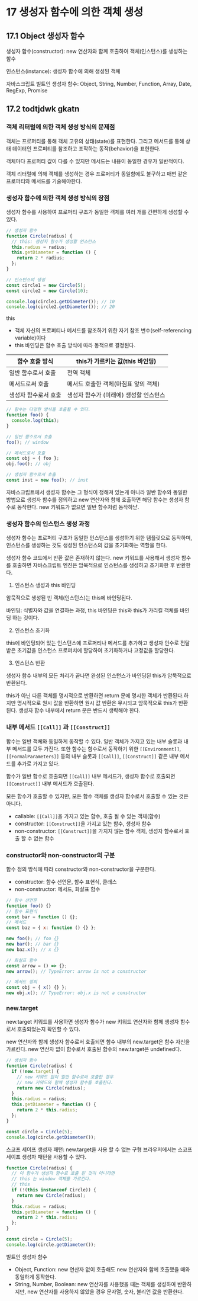 # 17 생성자 함수에 의한 객체 생성

## 17.1 Object 생성자 함수

생성자 함수(constructor): new 연산자와 함께 호출하여 객체(인스턴스)를 생성하는 함수

인스턴스(instance): 생성자 함수에 의해 생성된 객체

자바스크립트 빌트인 생성자 함수: Object, String, Number, Function, Array, Date, RegExp, Promise

## 17.2 todtjdwk gkatn

### 객체 리터럴에 의한 객체 생성 방식의 문제점

객체는 프로퍼티를 통해 객체 고유의 상태(state)를 표현한다. 그리고 메서드를 통해 상태 데이터인 프로퍼티를 참조하고 조작하는 동작(behavior)을 표현한다.

객체마다 프로퍼티 값이 다를 수 있지만 메서드는 내용이 동일한 경우가 일반적이다.

객체 리터럴에 의해 객체를 생성하는 경우 프로퍼티가 동일함에도 불구하고 매번 같은 프로퍼티와 메서드를 기술해야한다.

### 생성자 함수에 의한 객체 생성 방식의 장점

생성자 함수를 사용하여 프로퍼티 구조가 동일한 객체를 여러 개를 간편하게 생성할 수 있다.

```js
// 생성자 함수
function Circle(radius) {
  // this: 생성자 함수가 생성할 인스턴스
  this.radius = radius;
  this.getDiameter = function () {
    return 2 * radius;
  };
}

// 인스턴스의 생성
const circle1 = new Circle(5);
const circle2 = new Circle(10);

console.log(circle1.getDiameter()); // 10
console.log(circle2.getDiameter()); // 20
```

this

- 객체 자신의 프로퍼티나 메서드를 참조하기 위한 자기 참조 변수(self-referencing variable)이다
- this 바인딩은 함수 호출 방식에 따라 동적으로 결정된다.

| 함수 호출 방식       | this가 가르키는 값(this 바인딩)        |
| -------------------- | -------------------------------------- |
| 일반 함수로서 호출   | 전역 객체                              |
| 메서드로써 호출      | 메서드 호출한 객체(마침표 앞의 객체)   |
| 생성자 함수로서 호출 | 생성자 함수가 (미래에) 생성할 인스턴스 |

```js
// 함수는 다양한 방식을 호출될 수 있다.
function foo() {
  console.log(this);
}

// 일반 함수로서 호출
foo(); // window

// 메서드로서 호출
const obj = { foo };
obj.foo(); // obj

// 생성자 함수로서 호출
const inst = new foo(); // inst
```

자바스크립트에서 생성자 함수는 그 형식이 정해져 있는게 아니라 일반 함수와 동일한 방법으로 생성자 함수를 정의하고 new 연산자와 함께 호출하면 해당 함수는 생성자 함수로 동작한다. new 키워드가 없으면 일반 함수처럼 동작하낟.

### 생성자 함수의 인스턴스 생성 과정

생성자 함수는 프로퍼티 구조가 동일한 인스턴스를 생성하기 위한 템플릿으로 동작하며, 인스턴스를 생성하는 것도 생성된 인스턴스의 값을 초기화하는 역할을 한다.

생성자 함수 코드에서 반환 값은 존재하지 않는다. new 키워드를 사용해서 생성자 함수를 호출하면 자바스크립트 엔진은 암묵적으로 인스턴스를 생성하고 초기화한 후 반환한다.

1. 인스턴스 생성과 this 바인딩

암묵적으로 생성된 빈 객체(인스턴스)는 this에 바인딩된다.

바인딩: 식별자와 값을 연결하는 과정, this 바인딩은 this와 this가 가리킬 객체를 바인딩 하는 것이다.

2. 인스턴스 초기화

this에 바인딩되어 있는 인스턴스에 프로퍼티나 메서드를 추가하고 생성자 인수로 전달받은 초기값을 인스턴스 프로퍼치에 할당하여 초기화하거나 고정값을 할당한다.

3. 인스턴스 반환

생성자 함수 내부의 모든 처리가 끝나면 완성된 인스턴스가 바인딩된 this가 암묵적으로 반환된다.

this가 아닌 다른 객체를 명시적으로 반환하면 return 문에 명시한 객체가 반환된다.하지만 명시적으로 원시 값을 반환하면 원시 값 반환은 무시되고 암묵적으로 this가 반환된다. 생성자 함수 내부에서 return 문은 반드시 생략해야 한다.

### 내부 메서드 `[[Call]]` 과 `[[Construct]]`

함수는 일반 객체와 동일하게 동작할 수 있다. 일반 객체가 가지고 있는 내부 슬롯과 내부 메서드를 모두 가진다. 또한 함수는 함수로서 동작하기 위한 `[[Environment]]`, `[[FormalParameters]]` 등의 내부 슬롯과 `[[Call]]`, `[[Construct]]` 같은 내부 메서드를 추가로 가지고 있다.

함수가 일반 함수로 호출되면 `[[Call]]` 내부 메서드가, 생성자 함수로 호출되면 `[[Construct]]` 내부 메서드가 호출된다.

모든 함수가 호출할 수 있지만, 모든 함수 객체를 생성자 함수로서 호출할 수 있는 것은 아니다.

- callable: `[[Call]]`을 가지고 있는 함수, 호출 될 수 있는 객체(함수)
- constructor: `[[Construct]]`을 가지고 있는 함수, 생성자 함수
- non-constructor: `[[Construct]]`을 가지지 않는 함수 객체, 생성자 함수로서 호출 할 수 없는 함수

### constructor와 non-constructor의 구분

함수 정의 방식에 따라 constructor와 non-constructor을 구분한다.

- constructor: 함수 선언문, 함수 표현식, 클래스
- non-constructor: 메서드, 화살표 함수

```js
// 함수 선언문
function foo() {}
// 함수 표현식
const bar = function () {};
// 메서드
const baz = { x: function () {} };

new foo(); // foo {}
new bar(); // bar {}
new baz.x(); // x {}

// 화살표 함수
const arrow = () => {};
new arrow(); // TypeError: arrow is not a constructor

// 메서드 정의
const obj = { x() {} };
new obj.x(); // TypeError: obj.x is not a constructor
```

### new.target

new.target 키워드를 사용하면 생성자 함수가 new 키워드 연산자와 함께 생성자 함수로서 호출되었는지 확인할 수 있다.

new 연산자와 함께 생성자 함수로서 호출되면 함수 내부의 new.target은 함수 자신을 가르킨다. new 연산자 없이 함수로서 호출된 함수의 new.target은 undefined다.

```js
// 생성자 함수
function Circle(radius) {
  if (!new.target) {
    // new 키워드 없이 일반 함수로써 호출한 경우
    // new 키워드와 함께 생성자 함수를 호출한다.
    return new Circle(radius);
  }
  this.radius = radius;
  this.getDiameter = function () {
    return 2 * this.radius;
  };
}

const circle = Circle(5);
console.log(circle.getDiameter());
```

스코프 세이프 생성자 패턴: new.target을 사용 할 수 없는 구형 브라우저에서는 스코프 세이프 생성자 패턴을 사용할 수 있다.

```js
function Circle(radius) {
  // 이 함수가 생성자 함수로 호출 된 것이 아니라면
  // this 는 window 객체를 가르킨다.
  // this
  if (!(this instanceof Circle)) {
    return new Circle(radius);
  }
  this.radius = radius;
  this.getDiameter = function () {
    return 2 * this.radius;
  };
}

const circle = Circle(5);
console.log(circle.getDiameter());
```

빌트인 생성자 함수

- Object, Function: new 연산자 없이 호출해도 new 연산자와 함께 호출했을 때와 동일하게 동작한다.
- String, Number, Boolean: new 연산자를 사용했을 때는 객체를 생성하여 반환하지만, new 연산자를 사용하지 않았을 경우 문자열, 숫자, 불리언 값을 반환한다.
